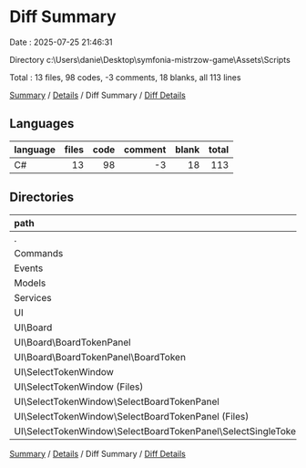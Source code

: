 # Diff Summary

Date : 2025-07-25 21:46:31

Directory c:\\Users\\danie\\Desktop\\symfonia-mistrzow-game\\Assets\\Scripts

Total : 13 files,  98 codes, -3 comments, 18 blanks, all 113 lines

[Summary](results.md) / [Details](details.md) / Diff Summary / [Diff Details](diff-details.md)

## Languages
| language | files | code | comment | blank | total |
| :--- | ---: | ---: | ---: | ---: | ---: |
| C# | 13 | 98 | -3 | 18 | 113 |

## Directories
| path | files | code | comment | blank | total |
| :--- | ---: | ---: | ---: | ---: | ---: |
| . | 13 | 98 | -3 | 18 | 113 |
| Commands | 2 | 9 | 0 | 3 | 12 |
| Events | 1 | 12 | 0 | 3 | 15 |
| Models | 4 | 46 | 0 | 5 | 51 |
| Services | 1 | 17 | 0 | 6 | 23 |
| UI | 5 | 14 | -3 | 1 | 12 |
| UI\\Board | 2 | 29 | 0 | 5 | 34 |
| UI\\Board\\BoardTokenPanel | 2 | 29 | 0 | 5 | 34 |
| UI\\Board\\BoardTokenPanel\\BoardToken | 2 | 29 | 0 | 5 | 34 |
| UI\\SelectTokenWindow | 3 | -15 | -3 | -4 | -22 |
| UI\\SelectTokenWindow (Files) | 1 | -3 | -2 | -1 | -6 |
| UI\\SelectTokenWindow\\SelectBoardTokenPanel | 2 | -12 | -1 | -3 | -16 |
| UI\\SelectTokenWindow\\SelectBoardTokenPanel (Files) | 1 | -14 | 0 | -3 | -17 |
| UI\\SelectTokenWindow\\SelectBoardTokenPanel\\SelectSingleToken | 1 | 2 | -1 | 0 | 1 |

[Summary](results.md) / [Details](details.md) / Diff Summary / [Diff Details](diff-details.md)